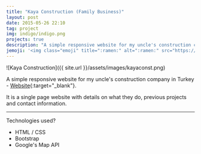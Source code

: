 ```yaml
---
title: "Kaya Construction (Family Business)"
layout: post
date: 2015-05-26 22:10
tag: project
img: indigo/indigo.png
projects: true
description: "A simple responsive website for my uncle's construction company in Turkey"
jemoji: '<img class="emoji" title=":ramen:" alt=":ramen:" src="https://assets.github.com/images/icons/emoji/unicode/1f35c.png" height="20" width="20" align="absmiddle">'
---
```


![Kaya Construction]({{ site.url }}/assets/images/kayaconst.png)

A simple responsive website for my uncle's construction company in Turkey - [Website](http://www.knnkayaogluinsaat.com/){:target="_blank"}.

It is a single page website with details on what they do, previous projects and contact information.

---

Technologies used?

- HTML / CSS
- Bootstrap
- Google's Map API
